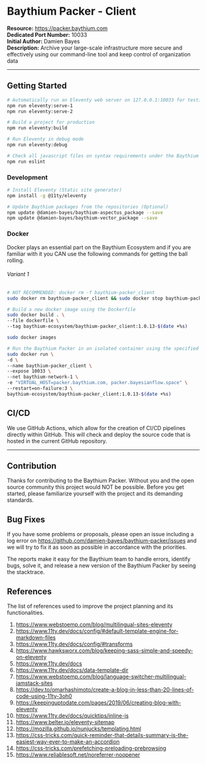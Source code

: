 # Baythium Packer - Client

**Resource:** https://packer.baythium.com<br/>
**Dedicated Port Number:** 10033<br/>
**Initial Author:** Damien Bayes<br/>
**Description:** Archive your large-scale infrastructure more secure and effectively using our command-line tool and keep control of organization data<br/>

---

## Getting Started

```bash
# Automatically run an Eleventy web server on 127.0.0.1:10033 for testing it out
npm run eleventy:serve-1
npm run eleventy:serve-2

# Build a project for production
npm run eleventy:build

# Run Eleventy in debug mode
npm run eleventy:debug

# Check all javascript files on syntax requirements under the Baythium ecosystem standards
npm run eslint
```

### Development

```bash
# Install Eleventy (Static site generator)
npm install -g @11ty/eleventy

# Update Baythium packages from the repositories (Optional)
npm update @damien-bayes/baythium-aspectus_package --save
npm update @damien-bayes/baythium-vector_package --save
```

### Docker

Docker plays an essential part on the Baythium Ecosystem and if you are familiar with it you CAN use the following commands for getting the ball rolling.

###### Variant 1

```bash
# NOT RECOMMENDED: docker rm -f baythium-packer_client
sudo docker rm baythium-packer_client && sudo docker stop baythium-packer_client

# Build a new docker image using the Dockerfile
sudo docker build . \
--file dockerfile \
--tag baythium-ecosystem/baythium-packer_client:1.0.13-$(date +%s)

sudo docker images

# Run the Baythium Packer in an isolated container using the specified options
sudo docker run \
-d \
--name baythium-packer_client \
--expose 10033 \
--net baythium-network-1 \
-e "VIRTUAL_HOST=packer.baythium.com, packer.bayesianflow.space" \
--restart=on-failure:3 \
baythium-ecosystem/baythium-packer_client:1.0.13-$(date +%s)
```

## CI/CD

We use GitHub Actions, which allow for the creation of CI/CD pipelines directly within GitHub. This will check and deploy the source code that is hosted in the current GitHub repository.

---

## Contribution

Thanks for contributing to the Baythium Packer. Without you and the open source community this project would NOT be possible. Before you get started, please familiarize yourself with the project and its demanding standards.

## Bug Fixes

If you have some problems or proposals, please open an issue including a log error on https://github.com/damien-bayes/baythium-packer/issues and we will try to fix it as soon as possible in accordance with the priorities.

The reports make it easy for the Baythium team to handle errors, identify bugs, solve it, and release a new version of the Baythium Packer by seeing the stacktrace.

## References

The list of references used to improve the project planning and its functionalities.

1. https://www.webstoemp.com/blog/multilingual-sites-eleventy
2. https://www.11ty.dev/docs/config/#default-template-engine-for-markdown-files
3. https://www.11ty.dev/docs/config/#transforms
4. https://www.hawksworx.com/blog/keeping-sass-simple-and-speedy-on-eleventy
5. https://www.11ty.dev/docs
6. https://www.11ty.dev/docs/data-template-dir
7. https://www.webstoemp.com/blog/language-switcher-multilingual-jamstack-sites
8. https://dev.to/omarhashimoto/create-a-blog-in-less-than-20-lines-of-code-using-11ty-3oh0
9. https://keepinguptodate.com/pages/2019/06/creating-blog-with-eleventy
10. https://www.11ty.dev/docs/quicktips/inline-js
11. https://www.belter.io/eleventy-sitemap
12. https://mozilla.github.io/nunjucks/templating.html
13. https://css-tricks.com/quick-reminder-that-details-summary-is-the-easiest-way-ever-to-make-an-accordion
14. https://css-tricks.com/prefetching-preloading-prebrowsing
15. https://www.reliablesoft.net/noreferrer-noopener
